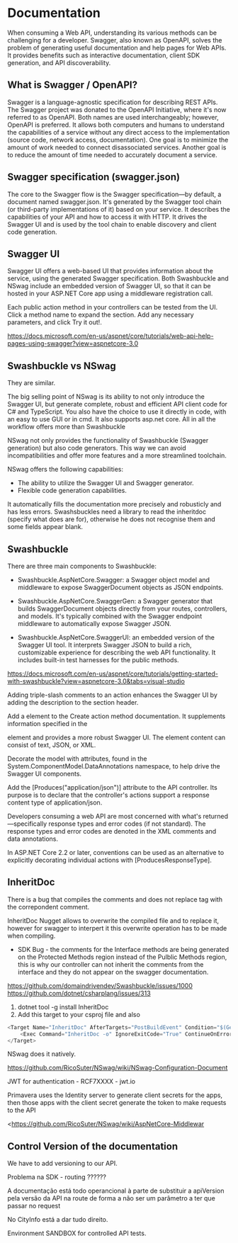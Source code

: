 # Documentation

When consuming a Web API, understanding its various methods can be challenging for a developer. Swagger, also known as OpenAPI, solves the problem of generating useful documentation and help pages for Web APIs. It provides benefits such as interactive documentation, client SDK generation, and API discoverability.

## What is Swagger / OpenAPI?

Swagger is a language-agnostic specification for describing REST APIs. The Swagger project was donated to the OpenAPI Initiative, where it's now referred to as OpenAPI. Both names are used interchangeably; however, OpenAPI is preferred. It allows both computers and humans to understand the capabilities of a service without any direct access to the implementation (source code, network access, documentation). One goal is to minimize the amount of work needed to connect disassociated services. Another goal is to reduce the amount of time needed to accurately document a service.

## Swagger specification (swagger.json)

The core to the Swagger flow is the Swagger specification—by default, a document named swagger.json. It's generated by the Swagger tool chain (or third-party implementations of it) based on your service. It describes the capabilities of your API and how to access it with HTTP. It drives the Swagger UI and is used by the tool chain to enable discovery and client code generation.

## Swagger UI

Swagger UI offers a web-based UI that provides information about the service, using the generated Swagger specification. Both Swashbuckle and NSwag include an embedded version of Swagger UI, so that it can be hosted in your ASP.NET Core app using a middleware registration call.

Each public action method in your controllers can be tested from the UI. Click a method name to expand the section. Add any necessary parameters, and click Try it out!.

<https://docs.microsoft.com/en-us/aspnet/core/tutorials/web-api-help-pages-using-swagger?view=aspnetcore-3.0>

## Swashbuckle vs NSwag

They are similar.

The big selling point of NSwag is its ability to not only introduce the Swagger UI, but generate complete, robust and efficient API client code for C# and TypeScript. You also have the choice to use it directly in code, with an easy to use GUI or in cmd. It also supports asp.net core. All in all the workflow offers more than Swashbuckle

NSwag not only provides the functionality of Swashbuckle (Swagger generation) but also code generators. This way we can avoid incompatibilities and offer more features and a more streamlined toolchain.

NSwag offers the following capabilities:

- The ability to utilize the Swagger UI and Swagger generator.
- Flexible code generation capabilities.

It automatically fills the documentation more precisely and robusticly and has less errors. Swashsbuckles need a library to read the inheritdoc (specify what does are for), otherwise he does not recognise them and some fields appear blank.

## Swashbuckle

There are three main components to Swashbuckle:

- Swashbuckle.AspNetCore.Swagger: a Swagger object model and middleware to expose SwaggerDocument objects as JSON endpoints.

- Swashbuckle.AspNetCore.SwaggerGen: a Swagger generator that builds SwaggerDocument objects directly from your routes, controllers, and models. It's typically combined with the Swagger endpoint middleware to automatically expose Swagger JSON.

- Swashbuckle.AspNetCore.SwaggerUI: an embedded version of the Swagger UI tool. It interprets Swagger JSON to build a rich, customizable experience for describing the web API functionality. It includes built-in test harnesses for the public methods.

<https://docs.microsoft.com/en-us/aspnet/core/tutorials/getting-started-with-swashbuckle?view=aspnetcore-3.0&tabs=visual-studio>

Adding triple-slash comments to an action enhances the Swagger UI by adding the description to the section header.

Add a <remarks> element to the Create action method documentation. It supplements information specified in the <summary> element and provides a more robust Swagger UI. The <remarks> element content can consist of text, JSON, or XML.

Decorate the model with attributes, found in the System.ComponentModel.DataAnnotations namespace, to help drive the Swagger UI components.

Add the [Produces("application/json")] attribute to the API controller. Its purpose is to declare that the controller's actions support a response content type of application/json.

Developers consuming a web API are most concerned with what's returned—specifically response types and error codes (if not standard). The response types and error codes are denoted in the XML comments and data annotations.

In ASP.NET Core 2.2 or later, conventions can be used as an alternative to explicitly decorating individual actions with [ProducesResponseType].

## InheritDoc

There is a bug that compiles the comments and does not replace <inheritdoc/> tag with the correpondent comment.

InheritDoc Nugget allows to overwrite the compiled file and to replace it, however for swagger to interpert it this overwrite operation has to be made when compiling.

- SDK Bug - the comments for the Interface methods are being generated on the Protected Methods region instead of the Pulblic Methods region, this is why our controller can not inherit the comments from the interface and they do not appear on the swagger documentation.

<https://github.com/domaindrivendev/Swashbuckle/issues/1000>
<https://github.com/dotnet/csharplang/issues/313>

1. dotnet tool -g install InheritDoc
2. Add this target to your csproj file and also

```csharp
<Target Name="InheritDoc" AfterTargets="PostBuildEvent" Condition="$(GenerateDocumentationFile)">
    <Exec Command="InheritDoc -o" IgnoreExitCode="True" ContinueOnError="true"/>
</Target>
```

NSwag does it natively.

<https://github.com/RicoSuter/NSwag/wiki/NSwag-Configuration-Document>

JWT for authentication - RCF7XXXX - jwt.io

Primavera uses the Identity server to generate client secrets for the apps, then those apps with the client secret generate the token to make requests to the API

<https://github.com/RicoSuter/NSwag/wiki/AspNetCore-Middlewar

## Control Version of the documentation

We have to add versioning to our API.

Problema na SDK - routing ??????

A documentação está todo operancional à parte de substituir a apiVersion pela versão da API na route de forma a não ser um parâmetro a ter que passar no request

No CityInfo está a dar tudo direito.

Environment SANDBOX for controlled API tests.
